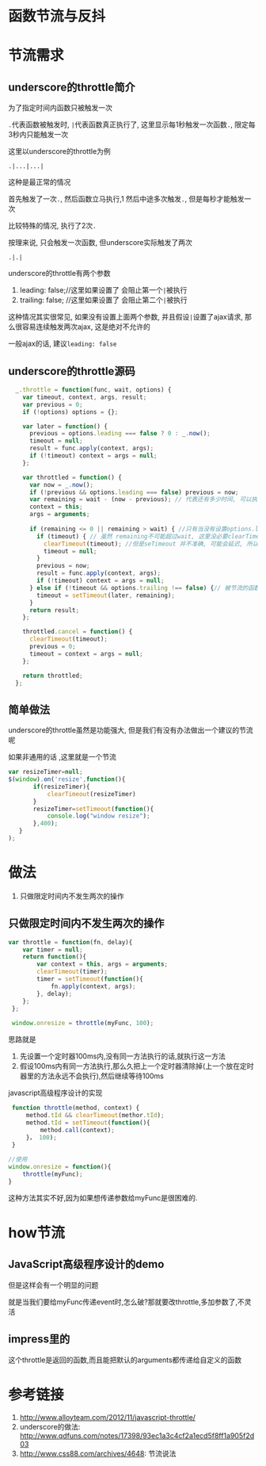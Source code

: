 # 函数节流与反抖

# 节流需求

## underscore的throttle简介

为了指定时间内函数只被触发一次

`.`代表函数被触发时, `|`代表函数真正执行了, 这里显示每1秒触发一次函数`.`, 限定每3秒内只能触发一次

这里以underscore的throttle为例

`.|...|...|`

这种是最正常的情况

首先触发了一次`.`, 然后函数立马执行,1 然后中途多次触发`.`, 但是每秒才能触发一次

比较特殊的情况, 执行了2次`.`

按理来说, 只会触发一次函数, 但underscore实际触发了两次

`.|.|`

underscore的throttle有两个参数

1. leading: false;//这里如果设置了 会阻止第一个`|`被执行
2. trailing: false; //这里如果设置了 会阻止第二个`|`被执行

这种情况其实很常见, 如果没有设置上面两个参数, 并且假设`|`设置了ajax请求, 那么很容易连续触发两次ajax, 这是绝对不允许的

一般ajax的话, 建议`leading: false`

## underscore的throttle源码

```javascript
  _.throttle = function(func, wait, options) {
    var timeout, context, args, result;
    var previous = 0;
    if (!options) options = {};

    var later = function() {
      previous = options.leading === false ? 0 : _.now();
      timeout = null;
      result = func.apply(context, args);
      if (!timeout) context = args = null;
    };

    var throttled = function() {
      var now = _.now();
      if (!previous && options.leading === false) previous = now;
      var remaining = wait - (now - previous); // 代表还有多少时间, 可以执行下一次函数
      context = this;
      args = arguments;
      
      if (remaining <= 0 || remaining > wait) { //只有当没有设置options.leading = false和 非节流的情况第一次能进来这里. 
        if (timeout) { // 虽然 remaining不可能超过wait, 这里没必要clearTimeout(timeout), 因为如果setTimeout能准确执行的话, 这里timeout肯定不存在
          clearTimeout(timeout); //但是seTimeout 并不准确, 可能会延迟, 所以可能到了超过remaining的时间, 但setTimeout还没执行, 所以要移除掉
          timeout = null;
        }
        previous = now;
        result = func.apply(context, args);
        if (!timeout) context = args = null;
      } else if (!timeout && options.trailing !== false) {// 被节流的函数都要执行setimeout, 
        timeout = setTimeout(later, remaining);
      }
      return result;
    };

    throttled.cancel = function() {
      clearTimeout(timeout);
      previous = 0;
      timeout = context = args = null;
    };

    return throttled;
  };
```

## 简单做法

underscore的throttle虽然是功能强大, 但是我们有没有办法做出一个建议的节流呢

如果非通用的话 ,这里就是一个节流

```javascript
var resizeTimer=null;
$(window).on('resize',function(){
       if(resizeTimer){
           clearTimeout(resizeTimer)
       }
       resizeTimer=setTimeout(function(){
           console.log("window resize");
       },400);
   }
);
```


# 做法

1. 只做限定时间内不发生两次的操作

## 只做限定时间内不发生两次的操作


```javascript
var throttle = function(fn, delay){
 	var timer = null;
 	return function(){
 		var context = this, args = arguments;
 		clearTimeout(timer);
 		timer = setTimeout(function(){
 			fn.apply(context, args);
 		}, delay);
 	};
 };
 
 window.onresize = throttle(myFunc, 100);

```


思路就是

1. 先设置一个定时器100ms内,没有同一方法执行的话,就执行这一方法
2. 假设100ms内有同一方法执行,那么久把上一个定时器清除掉(上一个放在定时器里的方法永远不会执行),然后继续等待100ms

javascript高级程序设计的实现



```javascript
 function throttle(method, context) {
     method.tId && clearTimeout(methor.tId);
     method.tId = setTimeout(function(){
         method.call(context);
     }， 100);
 }
 
//使用
window.onresize = function(){
    throttle(myFunc);
}
```

这种方法其实不好,因为如果想传递参数给myFunc是很困难的.


# how节流

## JavaScript高级程序设计的demo



但是这样会有一个明显的问题

就是当我们要给myFunc传递event时,怎么破?那就要改throttle,多加参数了,不灵活

## impress里的



这个throttle是返回的函数,而且能把默认的arguments都传递给自定义的函数

# 参考链接

1. http://www.alloyteam.com/2012/11/javascript-throttle/
2. underscore的做法: http://www.qdfuns.com/notes/17398/93ec1a3c4cf2a1ecd5f8ff1a905f2d03
3. http://www.css88.com/archives/4648: 节流说法